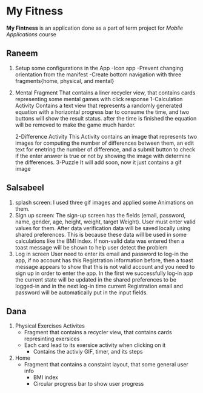 # My Fitness
**My Fintness** is an application done as a part of term project for *Moblie Applications* course
## Raneem
1. Setup some configurations in the App
  -Icon app
  -Prevent changing orientation from the manifest
  -Create bottom navigation with three fragments{home, 
    physical, and mental}
    
 2. Mental Fragment
   That contains a liner recycler view, that contains cards representing some mental games with click response
     1-Calculation Activity
       Contains a text view that represents a randomly generated equation with a horizontal progress bar to consume the time, and two buttons will show the result            status.
       after the time is finished the equation will be removed to make the game much harder.
   
     2-Difference Activity 
       This Activity contains an image that represents two images for computing the number of differences between them, an edit text for enetring the number of                 difference,  and a submit button to check if the enter answer is true or not by showing the image with determine the differences.
     3-Puzzle 
        It will add soon, now it just contains a gif image

## Salsabeel
1.	splash screen:
I used three gif images and applied some Animations on them.
2.	Sign up screen:
The sign-up screen has the fields (email, password, name, gender, age, height, weight, target Weight). User must enter valid values for them. After data verification data will be saved locally using shared preferences. This is because these data will be used in some calculations like the BMI index. If non-valid data was entered then a toast message will be shown to help user detect the problem
3.	Log in screen
User need to enter its email and password to log-in the app, if no account has this Registration information before, then a toast message appears to show that this is not valid account and you need to sign up in order to enter the app.
In the first we successfully log-in app the current state will be updated in the shared preferences to be logged-in and in the next log-in time current Registration email and password will be automatically put in the input fields.
## Dana
1. Physical Exercises Activites
    - Fragment that contains a recycler view, that contains cards represinting exersices
    - Each card lead to its exersice activity when clicking on it
      - Contains the activiy GIF, timer, and its steps
2. Home
    - Fragment that contains a constaint layout, that some general user info
      - BMI index
      - Circular progress bar to show user progress
